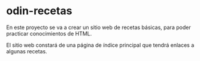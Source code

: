 # odin-recetas
En este proyecto se va a crear un sitio web de recetas básicas, para poder practicar conocimientos de HTML.

El sitio web constará de una página de índice principal que tendrá enlaces a algunas recetas.
